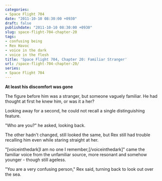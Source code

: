 ```yaml
---
categories:
- Space Flight 704
date: "2011-10-10 08:30:00 +0930"
draft: false
publishdate: "2011-10-10 08:30:00 +0930"
slug: space-flight-704-chapter-20
tags:
- confusing being
- Rex Havoc
- voice in the dark
- voice in the flesh
title: 'Space Flight 704, Chapter 20: Familiar Stranger'
url: /space-flight-704-chapter-20/
series:
- Space Flight 704
---
```

**At least his discomfort was gone**

The figure before him was a stranger, but someone vaguely familiar. He
had thought at first he knew him, or was it a her?

Looking away for a second, he could not recall a single distinguishing
feature.

"Who are you?" he asked, looking back.

The other hadn't changed, still looked the same, but Rex still had
trouble recalling him even while staring straight at her.

"\[voiceinthedark\]I am no one I remember,\[/voiceinthedark\]" came the
familiar voice from the unfamiliar source, more resonant and somehow
younger - though still ageless.

"You are a very confusing person," Rex said, turning back to look out
over the sea.
